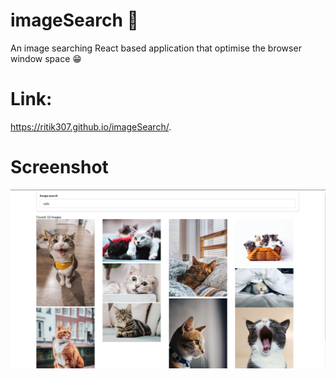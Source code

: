 # imageSearch 🍕
An image searching React based application that optimise the browser window space 😁

# Link:
https://ritik307.github.io/imageSearch/. 

# Screenshot
![](screenshots/index.PNG)
